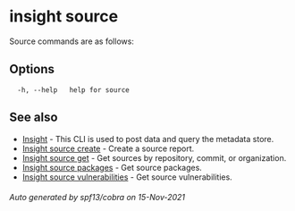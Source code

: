 # insight source

Source commands are as follows:

## Options

```
  -h, --help   help for source
```

## See also

* [Insight](insight.md)	 - This CLI is used to post data and query the metadata store.
* [Insight source create](insight_source_create.md)	 - Create a source report.
* [Insight source get](insight_source_get.md)	 - Get sources by repository, commit, or organization.
* [Insight source packages](insight_source_packages.md)	 - Get source packages.
* [Insight source vulnerabilities](insight_source_vulnerabilities.md)	 - Get source vulnerabilities.

###### Auto generated by spf13/cobra on 15-Nov-2021
